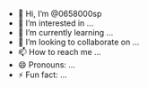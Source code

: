 - 👋 Hi, I’m @0658000sp
- 👀 I’m interested in ...
- 🌱 I’m currently learning ...
- 💞️ I’m looking to collaborate on ...
- 📫 How to reach me ...
- 😄 Pronouns: ...
- ⚡ Fun fact: ...

<!---
0658000sp/0658000sp is a ✨ special ✨ repository because its `README.md` (this file) appears on your GitHub profile.
You can click the Preview link to take a look at your changes.
--->
